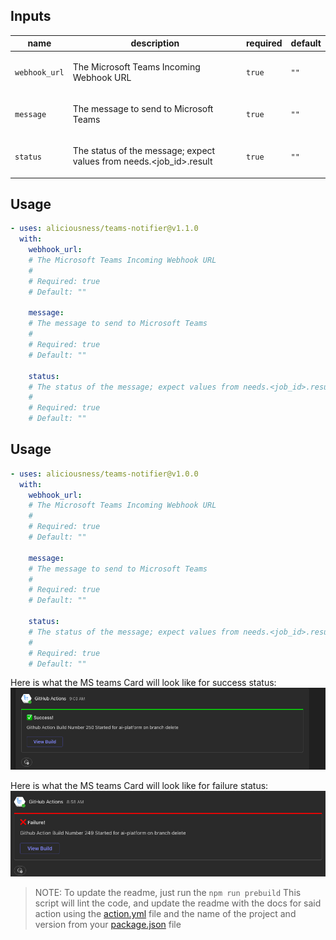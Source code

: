 
<!-- action-docs-header source="action.yml" -->

<!-- action-docs-header source="action.yml" -->

<!-- action-docs-inputs source="action.yml" -->
## Inputs

| name | description | required | default |
| --- | --- | --- | --- |
| `webhook_url` | <p>The Microsoft Teams Incoming Webhook URL</p> | `true` | `""` |
| `message` | <p>The message to send to Microsoft Teams</p> | `true` | `""` |
| `status` | <p>The status of the message; expect values from needs.<job_id>.result</p> | `true` | `""` |
<!-- action-docs-inputs source="action.yml" -->

<!-- action-docs-outputs source="action.yml" -->

<!-- action-docs-outputs source="action.yml" -->

<!-- action-docs-usage source="action.yml" project="aliciousness/teams-notifier" version="v1.1.0" -->
## Usage

```yaml
- uses: aliciousness/teams-notifier@v1.1.0
  with:
    webhook_url:
    # The Microsoft Teams Incoming Webhook URL
    #
    # Required: true
    # Default: ""

    message:
    # The message to send to Microsoft Teams
    #
    # Required: true
    # Default: ""

    status:
    # The status of the message; expect values from needs.<job_id>.result
    #
    # Required: true
    # Default: ""
```
<!-- action-docs-usage source="action.yml" project="aliciousness/teams-notifier" version="v1.1.0" -->
## Usage

```yaml
- uses: aliciousness/teams-notifier@v1.0.0
  with:
    webhook_url:
    # The Microsoft Teams Incoming Webhook URL
    #
    # Required: true
    # Default: ""

    message:
    # The message to send to Microsoft Teams
    #
    # Required: true
    # Default: ""

    status:
    # The status of the message; expect values from needs.<job_id>.result
    #
    # Required: true
    # Default: ""
```
<!-- action-docs-usage source="action.yml" project="aliciousness/teams-notifier" version="v1.0.0" -->

Here is what the MS teams Card will look like for success status:
![alt text](images/success.png)

Here is what the MS teams Card will look like for failure status:
![alt text](images/failure.png)

> NOTE: To update the readme, just run the `npm run prebuild` This script will lint the code, and update the readme with the docs for said action using the [action.yml](./action.yml) file and the name of the project and version from your [package.json](./package.json) file